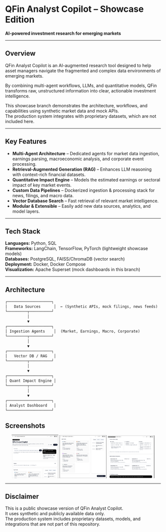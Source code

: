 # QFin Analyst Copilot – Showcase Edition
**AI-powered investment research for emerging markets**

---

## Overview
QFin Analyst Copilot is an AI-augmented research tool designed to help asset managers navigate the fragmented and complex data environments of emerging markets.

By combining multi-agent workflows, LLMs, and quantitative models, QFin transforms raw, unstructured information into clear, actionable investment intelligence.

This showcase branch demonstrates the architecture, workflows, and capabilities using synthetic market data and mock APIs.  
The production system integrates with proprietary datasets, which are not included here.

---

## Key Features
- **Multi-Agent Architecture** – Dedicated agents for market data ingestion, earnings parsing, macroeconomic analysis, and corporate event processing.
- **Retrieval-Augmented Generation (RAG)** – Enhances LLM reasoning with context-rich financial datasets.
- **Quantitative Impact Engine** – Models the estimated earnings or sectoral impact of key market events.
- **Custom Data Pipelines** – Dockerized ingestion & processing stack for news, filings, and macro data.
- **Vector Database Search** – Fast retrieval of relevant market intelligence.
- **Modular & Extensible** – Easily add new data sources, analytics, and model layers.

---

## Tech Stack
**Languages:** Python, SQL  
**Frameworks:** LangChain, TensorFlow, PyTorch (lightweight showcase models)  
**Databases:** PostgreSQL, FAISS/ChromaDB (vector search)  
**Deployment:** Docker, Docker Compose  
**Visualization:** Apache Superset (mock dashboards in this branch)

---

## Architecture
```text
┌────────────────────┐
│   Data Sources      │  ← (Synthetic APIs, mock filings, news feeds)
└─────────┬──────────┘
          │
          ▼
┌────────────────────┐
│ Ingestion Agents    │  (Market, Earnings, Macro, Corporate)
└─────────┬──────────┘
          │
          ▼
┌────────────────────┐
│   Vector DB / RAG   │
└─────────┬──────────┘
          │
          ▼
┌────────────────────┐
│ Quant Impact Engine │
└─────────┬──────────┘
          │
          ▼
┌────────────────────┐
│ Analyst Dashboard   │
└────────────────────┘
```
## Screenshots
<p align="center">
  <img src="assets/img1.png" alt="Screenshot 1" width="30%" />
  <img src="assets/img2.png" alt="Screenshot 2" width="30%" />
  <img src="assets/img3.png" alt="Screenshot 3" width="30%" />
</p>

---

## Disclaimer
This is a public showcase version of QFin Analyst Copilot.  
It uses synthetic and publicly available data only.  
The production system includes proprietary datasets, models, and integrations that are not part of this repository.
